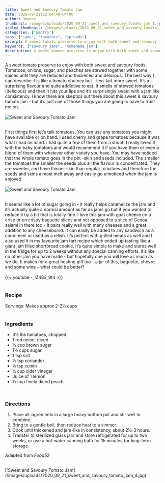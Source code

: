```yaml
---
title: Sweet and Savoury Tomato Jam
date: 2020-09-21T22:04:48-04:00
author: Joanne
thumbnail: /images/uploads/2020_09_21_sweet_and_savoury_tomato_jam_1.jpg
scaled_thumbnail: /images/uploads/2020_09_21_sweet_and_savoury_tomato_jam_0.jpg
categories: ["pantry"]
tags: ["jams", "tomatoes", "spreads"]
excerpt: A sweet tomato preserve to enjoy with both sweet and savoury foods
keywords: ["savoury jams", "homemade jam"]
description: A sweet tomato preserve to enjoy with both sweet and savoury foods
---
```


A sweet tomato preserve to enjoy with both sweet and savoury foods. Tomatoes, onions, sugar, and peaches are stewed together with some spices until they are reduced and thickened and delicious. The best way I can describe it is like a tomato chutney but - less tart more sweet. It’s a surprising flavour and quite addictive to eat. It smells of stewed tomatoes (delicious) and then it hits your lips and it’s surprisingly sweet with a jam like consistency. I know there are skeptics out there about this sweet & savoury tomato jam - but it’s just one of those things you are going to have to trust me on. 
</br>
</br>
![Sweet and Savoury Tomato Jam](/images/uploads/2020_09_21_sweet_and_savoury_tomato_jam_2.jpg)
</br>
</br>

First things first let’s talk tomatoes. You can use any tomatoes you might have available or on hand. I used cherry and grape tomatoes because it was what I had on hand.  I had quite a few of them from a shoot. I really loved it with the baby tomatoes and would recommend it if you have them or even a blend of them with whatever other variety you have. You may have noticed that the whole tomato goes in the pot -skin and seeds included. The smaller the tomatoes the smaller the seeds plus all the flavour is concentrated. They are sweeter, and have thinner skin than regular tomatoes and therefore the seeds and skins almost melt away and easily go unnoticed when the jam is enjoyed. 
</br>
</br>
![Sweet and Savoury Tomato Jam](/images/uploads/2020_09_21_sweet_and_savoury_tomato_jam_3.jpg)
</br>
</br>

It seems like a lot of sugar going in - it really helps caramelize the jam and it’s actually quite  a normal amount as far as jams go but if you wanted to reduce it by a bit that is totally fine. I love this jam with goat cheese on a crisp or on crispy baguette slices and not opposed to a slice of Genoa salami in there too - it pairs really well with many cheeses and a great addition to any cheeseboard. It can easily be added to any sandwich as a condiment or used as a relish. It’s perfect with grilled meats as well and I also used it in my favourite jam tart recipe which ended up tasting like a giant jam filled shortbread cookie. It’s quite simple to make and stores well in the fridge for up to 2 weeks without any special canning efforts. It’s like no other jam you have made - but hopefully one you will love as much as we do. It makes for a great hosting gift too - a jar of this, baguette, chèvre and some wine - what could be better? 
</br>
</br>
{{< youtube -_lZ483_9t4 >}}
</br>
</br>

### Recipe
Servings: <span itemprop="recipeYield">Makes approx 2-2&frac12; cups  
</br>

### Ingredients

* <span itemprop="recipeIngredient">3&frac12; lbs tomatoes, chopped</span>
* <span itemprop="recipeIngredient">1 red onion, diced</span>
* <span itemprop="recipeIngredient">&frac12; cup brown sugar </span>
* <span itemprop="recipeIngredient">1&frac12; cups sugar</span>
* <span itemprop="recipeIngredient">1 tsp salt</span>
* <span itemprop="recipeIngredient">&frac12; tsp coriander</span>
* <span itemprop="recipeIngredient">&frac14; tsp cumin</span>
* <span itemprop="recipeIngredient">&frac14; cup cider vinegar</span>
* <span itemprop="recipeIngredient">Juice of 1 lemon </span>
* <span itemprop="recipeIngredient">&frac12; cup finely diced peach </span>
</br>

### Directions

1. Place all ingredients in a large heavy bottom pot and stir well to combine. 
2. Bring to a gentle boil, then reduce heat to a simmer. 
3. Cook until thickened and jam-like in consistency, about 2&frac12;-3 hours. 
4. Transfer to sterilized glass jars and store refrigerated for up to two weeks, or use a hot-water canning bath for 15 minutes for long-term storage.

Adapted from _Food52_

</br>
![Sweet and Savoury Tomato Jam](/images/uploads/2020_09_21_sweet_and_savoury_tomato_jam_4.jpg)